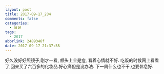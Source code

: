 ```yaml
---
layout: post
title: 2017-09-17_204
comments: false
categories:
  - 日记
tags:
  - 2017
abbrlink: 2489346f
date: 2017-09-17 21:37:58
---
```


  好久没好好照镜子,刚才一看, 额头上全是痘, 看着心情就不好. 吃饭的时候网上看看了,回来买了六百多的化妆品.好心痛但是没办法.
  下一周什么也不干,也要休息好.

